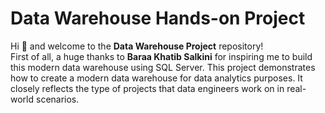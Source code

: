# Data Warehouse Hands-on Project

Hi 👋 and welcome to the **Data Warehouse Project** repository!<br>
First of all, a huge thanks to **Baraa Khatib Salkini** for inspiring me to build this modern data warehouse using SQL Server. This project demonstrates how to create a modern data warehouse for data analytics purposes. It closely reflects the type of projects that data engineers work on in real-world scenarios.

